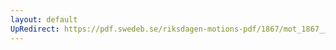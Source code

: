 ```yaml
---
layout: default
UpRedirect: https://pdf.swedeb.se/riksdagen-motions-pdf/1867/mot_1867__fk__00004/mot_1867__fk__00004_001.pdf
---
```

